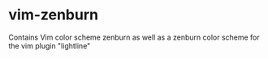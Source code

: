 vim-zenburn
===========

Contains Vim color scheme zenburn as well as a zenburn color scheme for the vim plugin "lightline"
